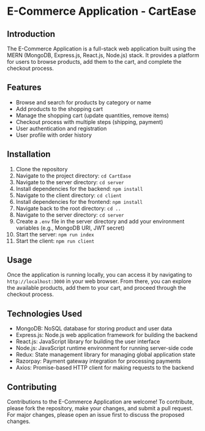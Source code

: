 <h1>E-Commerce Application - CartEase</h1>

<h2>Introduction</h2>
<p>The E-Commerce Application is a full-stack web application built using the MERN (MongoDB, Express.js, React.js, Node.js) stack. It provides a platform for users to browse products, add them to the cart, and complete the checkout process.</p>

<h2>Features</h2>
<ul>
        <li>Browse and search for products by category or name</li>
        <li>Add products to the shopping cart</li>
        <li>Manage the shopping cart (update quantities, remove items)</li>
        <li>Checkout process with multiple steps (shipping, payment)</li>
        <li>User authentication and registration</li>
        <li>User profile with order history</li>
</ul>

<h2>Installation</h2>
<ol>
        <li>Clone the repository</li>
        <li>Navigate to the project directory: <code>cd CartEase</code></li>
        <li>Navigate to the server directory: <code>cd server</code></li>
        <li>Install dependencies for the backend: <code>npm install</code></li>
        <li>Navigate to the client directory: <code>cd client</code></li>
        <li>Install dependencies for the frontend: <code>npm install</code></li>
        <li>Navigate back to the root directory: <code>cd ..</code></li>
        <li>Navigate to the server directory: <code>cd server</code></li>
        <li>Create a <code>.env</code> file in the server directory and add your environment variables (e.g., MongoDB URI, JWT secret)</li>
        <li>Start the  server: <code>npm run index</code></li>
        <li>Start the  client: <code>npm run client</code></li>       
</ol>

<h2>Usage</h2>
<p>Once the application is running locally, you can access it by navigating to <code>http://localhost:3000</code> in your web browser. From there, you can explore the available products, add them to your cart, and proceed through the checkout process.</p>

<h2>Technologies Used</h2>
<ul>
        <li>MongoDB: NoSQL database for storing product and user data</li>
        <li>Express.js: Node.js web application framework for building the backend</li>
        <li>React.js: JavaScript library for building the user interface</li>
        <li>Node.js: JavaScript runtime environment for running server-side code</li>
        <li>Redux: State management library for managing global application state</li>
        <li>Razorpay: Payment gateway integration for processing payments</li>
        <li>Axios: Promise-based HTTP client for making requests to the backend</li>
</ul>

<h2>Contributing</h2>
    <p>Contributions to the E-Commerce Application are welcome! To contribute, please fork the repository, make your changes, and submit a pull request. For major changes, please open an issue first to discuss the proposed changes.</p>

